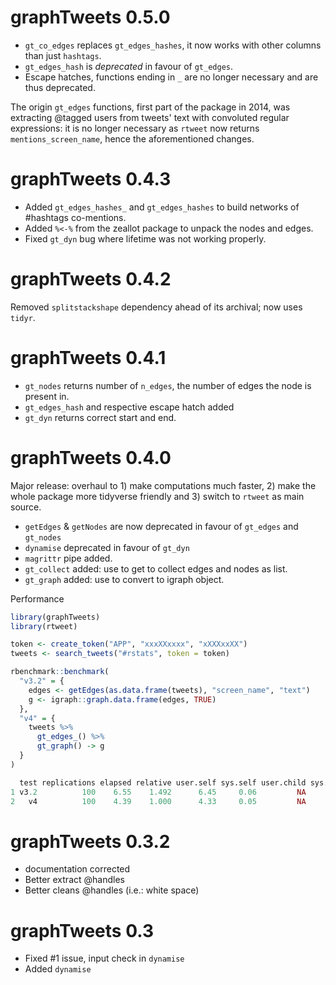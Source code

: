 # graphTweets 0.5.0

* `gt_co_edges` replaces `gt_edges_hashes`, it now works with other columns than just `hashtags`.
* `gt_edges_hash` is _deprecated_ in favour of `gt_edges`.
* Escape hatches, functions ending in `_` are no longer necessary and are thus deprecated.

The origin `gt_edges` functions, first part of the package in 2014, was extracting @tagged users from tweets' text with convoluted regular expressions: it is no longer necessary as `rtweet` now returns `mentions_screen_name`, hence the aforementioned changes.

# graphTweets 0.4.3

* Added `gt_edges_hashes_` and `gt_edges_hashes` to build networks of #hashtags co-mentions.
* Added `%<-%` from the zeallot package to unpack the nodes and edges.
* Fixed `gt_dyn` bug where lifetime was not working properly.

# graphTweets 0.4.2

Removed `splitstackshape` dependency ahead of its archival; now uses `tidyr`.

# graphTweets 0.4.1

* `gt_nodes` returns number of `n_edges`, the number of edges the node is present in.
* `gt_edges_hash` and respective escape hatch added 
* `gt_dyn` returns correct start and end.

# graphTweets 0.4.0

Major release: overhaul to 1) make computations much faster, 2) make the whole package more tidyverse friendly and 3) switch to `rtweet` as main source.

* `getEdges` & `getNodes` are now deprecated in favour of `gt_edges` and `gt_nodes`
* `dynamise` deprecated in favour of `gt_dyn`
* `magrittr` pipe added.
* `gt_collect` added: use to get to collect edges and nodes as list.
* `gt_graph` added: use to convert to igraph object.

Performance

```r
library(graphTweets)
library(rtweet)

token <- create_token("APP", "xxxXXxxxx", "xXXXxxXX")
tweets <- search_tweets("#rstats", token = token)

rbenchmark::benchmark(
  "v3.2" = {
    edges <- getEdges(as.data.frame(tweets), "screen_name", "text")
    g <- igraph::graph.data.frame(edges, TRUE)
  },
  "v4" = {
    tweets %>% 
      gt_edges_() %>%  
      gt_graph() -> g
  }
)

  test replications elapsed relative user.self sys.self user.child sys.child
1 v3.2          100    6.55    1.492      6.45     0.06         NA        NA
2   v4          100    4.39    1.000      4.33     0.05         NA        NA
```

# graphTweets 0.3.2

* documentation corrected
* Better extract @handles
* Better cleans @handles (i.e.: white space)

# graphTweets 0.3

* Fixed #1 issue, input check in `dynamise`
* Added `dynamise`
